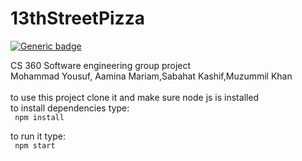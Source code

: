 # 13thStreetPizza
[![Generic badge](https://img.shields.io/badge/<Contributors>-<5>-<green>.svg)](https://shields.io/)

CS 360 Software engineering  group project <br>
Mohammad Yousuf, Aamina Mariam,Sabahat Kashif,Muzummil Khan <br>
<br>
to use this project clone it and make sure node js is installed <br>
to install dependencies type: <br>
``` npm install``` <br>

to  run it type: <br>
``` npm start``` <br>
